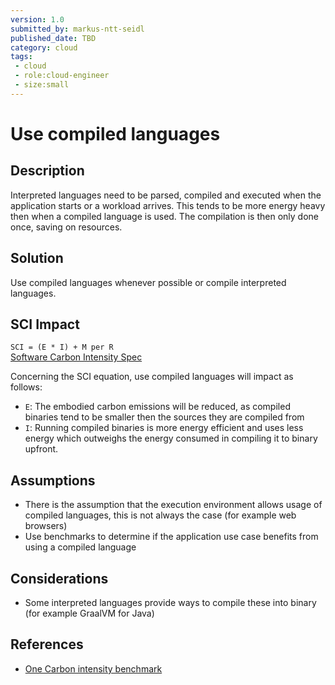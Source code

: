 ```yaml
---
version: 1.0
submitted_by: markus-ntt-seidl
published_date: TBD
category: cloud
tags: 
 - cloud
 - role:cloud-engineer
 - size:small
---
```


# Use compiled languages

## Description

Interpreted languages need to be parsed, compiled and executed when the application starts or a workload arrives. This tends to be more energy heavy then when a compiled language is used. The compilation is then only done once, saving on resources.

## Solution

Use compiled languages whenever possible or compile interpreted languages.

## SCI Impact

`SCI = (E * I) + M per R`  
[Software Carbon Intensity Spec](https://grnsft.org/sci)

Concerning the SCI equation, use compiled languages will impact as follows:

- `E`: The embodied carbon emissions will be reduced, as compiled binaries tend to be smaller then the sources they are compiled from
- `I`: Running compiled binaries is more energy efficient and uses less energy which outweighs the energy consumed in compiling it to binary upfront.

## Assumptions

- There is the assumption that the execution environment allows usage of compiled languages, this is not always the case (for example web browsers)
- Use benchmarks to determine if the application use case benefits from using a compiled language

## Considerations

- Some interpreted languages provide ways to compile these into binary (for example GraalVM for Java) 

## References

- [One Carbon intensity benchmark](https://greenlab.di.uminho.pt/wp-content/uploads/2017/10/sleFinal.pdf)

